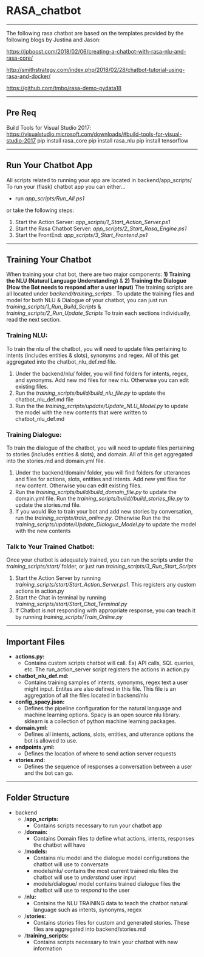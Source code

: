 # RASA_chatbot
---
The following rasa chatbot are based on the templates provided by the following blogs by Justina and Jason:

https://jpboost.com/2018/02/06/creating-a-chatbot-with-rasa-nlu-and-rasa-core/

http://smithstrategy.com/index.php/2018/02/28/chatbot-tutorial-using-rasa-and-docker/

https://github.com/tmbo/rasa-demo-pydata18

---
## Pre Req
Build Tools for Visual Studio 2017:    https://visualstudio.microsoft.com/downloads/#build-tools-for-visual-studio-2017
pip install rasa_core
pip install rasa_nlu
pip install tensorflow

---
## Run Your Chatbot App

All scripts related to running your app are located in backend/app_scripts/
To run your (flask) chatbot app you can either...

+ run *app_scripts/Run_All.ps1* 

or take the following steps:

1. Start the Action Server: *app_scripts/1_Start_Action_Server.ps1*
2. Start the Rasa Chatbot Server: *app_scripts/2_Start_Rasa_Engine.ps1*
3. Start the FrontEnd: *app_scripts/3_Start_Frontend.ps1*

---
## Training Your Chatbot

When training your chat bot, there are two major components: **1) Training the NLU (Natural Language Understanding)** & **2) Training the Dialogue (How the Bot needs to respond after a user input)**
The training scripts are all located under *backend/training_scripts* . To update the training files and model for both NLU & Dialogue of your chatbot, you can just run *training_scripts/1_Run_Build_Scripts* & *training_scripts/2_Run_Update_Scripts*
To train each sections individually, read the next section.

### Training NLU:
To train the nlu of the chatbot, you will need to update files pertaining to intents (includes entities & slots), synonyms and regex. All of this get aggregated into the chatbot_nlu_def.md file.
1. Under the backend/nlu/ folder, you will find folders for intents, regex, and synonyms. Add new md files for new nlu. Otherwise you can edit existing files.
2. Run the *training_scripts/build/build_nlu_file.py* to update the chatbot_nlu_def.md file
3. Run the the *training_scripts/update/Update_NLU_Model.py* to update the model with the new contents that were written to chatbot_nlu_def.md

### Training Dialogue:
To train the dialogue of the chatbot, you will need to update files pertaining to stories (includes entities & slots),  and domain. All of this get aggregated into the stories.md and domain.yml file.
1. Under the backend/domain/ folder, you will find folders for utterances and files for actions, slots, entities and intents. Add new yml files for new content. Otherwise you can edit existing files.
2. Run the *training_scripts/build/build_domain_file.py* to update the domain.yml file. Run the *training_scripts/build//build_stories_file.py* to update the stories.md file.
3. If you would like to train your bot and add new stories by conversation, run the *training_scripts/train_online.py*. Otherwise Run the the *training_scripts/update/Update_Dialogue_Model.py* to update the model with the new contents

### Talk to Your Trained Chatbot:
Once your chatbot is adequately trained, you can run the scripts under the *training_scripts/start/* folder, or just run *training_scripts/3_Run_Start_Scripts*

1. Start the Action Server by running *training_scripts/start/Start_Action_Server.ps1*. This registers any custom actions in action.py
2. Start the Chat in terminal by running *training_scripts/start/Start_Chat_Terminal.py*
3. If Chatbot is not responding with appropriate response, you can teach it by running *training_scripts/Train_Online.py*

---

## Important Files

+ **actions.py:** 
    + Contains custom scripts chatbot will call. Ex) API calls, SQL queries, etc.  The run_action_server script registers the actions in action.py
+ **chatbot_nlu_def.md:** 
    + Contains training samples of intents, synonyms, regex text a user might input. Entites are also defined in this file. This file is an aggregation of all the files located in backend/nlu
+ **config_spacy.json:**
    + Defines the pipeline configuration for the natural language and machine learning options. Spacy is an open source nlu library. sklearn is a collection of python machine learning packages.
+ **domain.yml:**
    + Defines all intents, actions, slots, entities, and utterance options the bot is allowed to use.
+ **endpoints.yml:**
    + Defines the location of where to send action server requests
+ **stories.md:**
    + Defines the sequence of responses a conversation between a user and the bot can go.

---

## Folder Structure
+ backend
    - /**app_scripts:**
        + Contains scripts necessary to run your chatbot app
    - /**domain:** 
        + Contains Domain files to define what actions, intents, responses the chatbot will have
    - /**models:**
        + Contains nlu model and the dialogue model configurations the chatbot will use to conversate
        + models/nlu/ contains the most current trained nlu files the chatbot will use to *understand* user input
        + models/dialogue/ model contains trained dialogue files the chatbot will use to *respond* to the user
    - /**nlu:**
        + Contains the NLU TRAINING data to teach the chatbot natural language such as intents, synonyms, regex
    - /**stories:**
        + Contains stories files for custom and generated stories. These files are aggregated into backend/stories.md
    - /**training_scripts:**
        + Contains scripts necessary to train your chatbot with new information

